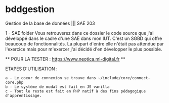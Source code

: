 # bddgestion
Gestion de la base de données ||| SAE 203

1 - SAE folder
  Vous retrouverez dans ce dossier le code source que j'ai développé dans le cadre d'une SAE dans mon IUT. 
  C'est un SGBD qui offre beaucoup de fonctionnalités.
  La plupart d'entre elle n'était pas attendue par l'exercice mais pour m'exercer j'ai décidé d'en développer le plus possible.

** POUR LA TESTER : https://www.neotica.ml-digital.fr **

  ETAPES D'UTILISATION :

    a - Le coeur de connexion se trouve dans ~/include/core/connect-core.php
    b - Le système de modal est fait en JS vanilla
    c - Tout le reste est fait en PHP natif à des fins pédagogique d'apprentissage.
